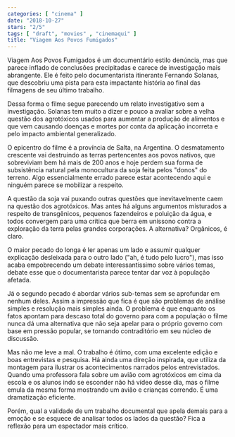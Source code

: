 ```yaml
---
categories: [ "cinema" ]
date: "2018-10-27"
stars: "2/5"
tags: [ "draft", "movies" , "cinemaqui" ]
title: "Viagem Aos Povos Fumigados"
---
```

Viagem Aos Povos Fumigados é um documentário estilo denúncia, mas que
parece inflado de conclusões precipitadas e carece de investigação
mais abrangente. Ele é feito pelo documentarista itinerante Fernando
Solanas, que descobriu uma pista para esta impactante história ao final
das filmagens de seu último trabalho.

Dessa forma o filme segue parecendo um relato investigativo sem a
investigação. Solanas tem muito a dizer e pouco a avaliar sobre a velha
questão dos agrotóxicos usados para aumentar a produção de alimentos
e que vem causando doenças e mortes por conta da aplicação incorreta
e pelo impacto ambiental generalizado.

O epicentro do filme é a província de Salta, na Argentina. O
desmatamento crescente vai destruindo as terras pertencentes aos povos
nativos, que sobreviviam bem há mais de 200 anos e hoje perdem sua forma
de subsistência natural pela monocultura da soja feita pelos "donos"
do terreno. Algo essencialmente errado parece estar acontecendo aqui e
ninguém parece se mobilizar a respeito.

A questão da soja vai puxando outras questões que inevitavelmente
caem na questão dos agrotóxicos. Mas antes há alguns argumentos
misturados a respeito de transgênicos, pequenos fazendeiros e
poluição da água, e todos convergem para uma crítica que berra em
uníssono contra a exploração da terra pelas grandes corporações. A
alternativa? Orgânicos, é claro.

O maior pecado do longa é ler apenas um lado e assumir qualquer
explicação desleixada para o outro lado ("ah, é tudo pelo lucro"), mas
isso acaba empobrecendo um debate interessantíssimo sobre vários temas,
debate esse que o documentarista parece tentar dar voz à população
afetada.

Já o segundo pecado é abordar vários sub-temas sem se aprofundar
em nenhum deles. Assim a impressão que fica é que são problemas
de análise simples e resolução mais simples ainda. O problema é
que enquanto os fatos apontam para descaso total do governo para com a
população o filme nunca dá uma alternativa que não seja apelar para o
próprio governo com base em pressão popular, se tornando contraditório
em seu núcleo de discussão.

Mas não me leve a mal. O trabalho é ótimo, com uma excelente edição
e boas entrevistas e pesquisa. Há ainda uma direção inspirada,
que utiliza da montagem para ilustrar os acontecimentos narrados pelos
entrevistados. Quando uma professora fala sobre um avião com agrotóxicos
em cima da escola e os alunos indo se esconder não há vídeo desse
dia, mas o filme emula da mesma forma mostrando um avião e crianças
correndo. É uma dramatização eficiente.

Porém, qual a validade de um trabalho documental que apela demais para
a emoção e se esquece de analisar todos os lados da questão? Fica a
reflexão para um espectador mais crítico.
